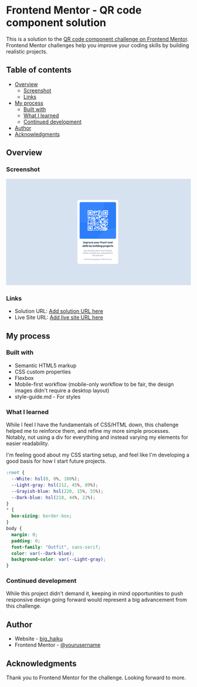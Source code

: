 # Frontend Mentor - QR code component solution

This is a solution to the [QR code component challenge on Frontend Mentor](https://www.frontendmentor.io/challenges/qr-code-component-iux_sIO_H). Frontend Mentor challenges help you improve your coding skills by building realistic projects.

## Table of contents

- [Overview](#overview)
  - [Screenshot](#screenshot)
  - [Links](#links)
- [My process](#my-process)
  - [Built with](#built-with)
  - [What I learned](#what-i-learned)
  - [Continued development](#continued-development)
- [Author](#author)
- [Acknowledgments](#acknowledgments)

## Overview

### Screenshot

![](design/completed-screenshot.png)

### Links

- Solution URL: [Add solution URL here](https://your-solution-url.com)
- Live Site URL: [Add live site URL here](https://your-live-site-url.com)

## My process

### Built with

- Semantic HTML5 markup
- CSS custom properties
- Flexbox
- Mobile-first workflow (mobile-only workflow to be fair, the design images didn't require a desktop layout)
- style-guide.md - For styles

### What I learned

While I feel I have the fundamentals of CSS/HTML down, this challenge helped me to reinforce them, and refine my more simple processes. Notably, not using a div for everything and instead varying my elements for easier readability.

I'm feeling good about my CSS starting setup, and feel like I'm developing a good basis for how I start future projects.

```css
:root {
  --White: hsl(0, 0%, 100%);
  --Light-gray: hsl(212, 45%, 89%);
  --Grayish-blue: hsl(220, 15%, 55%);
  --Dark-blue: hsl(218, 44%, 22%);
}
* {
  box-sizing: border-box;
}
body {
  margin: 0;
  padding: 0;
  font-family: "Outfit", sans-serif;
  color: var(--Dark-blue);
  background-color: var(--Light-gray);
}
```

### Continued development

While this project didn't demand it, keeping in mind opportunities to push responsive design going forward would represent a big advancement from this challenge.

## Author

- Website - [big_haiku](https://www.your-site.com)
- Frontend Mentor - [@yourusername](https://www.frontendmentor.io/profile/yourusername)

## Acknowledgments

Thank you to Frontend Mentor for the challenge. Looking forward to more.
